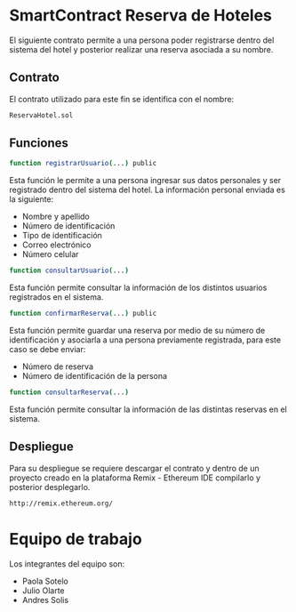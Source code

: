 # SmartContract Reserva de Hoteles

El siguiente contrato permite a una persona poder registrarse dentro del sistema del hotel y posterior realizar una reserva asociada a su nombre.

## Contrato

El contrato utilizado para este fin se identifica con el nombre:

```bash
ReservaHotel.sol
```

## Funciones

```bash
function registrarUsuario(...) public
```
Esta función le permite a una persona ingresar sus datos personales y ser registrado dentro del sistema del hotel. La información personal enviada es la siguiente: 

- Nombre y apellido
- Número de identificación
- Tipo de identificación
- Correo electrónico
- Número celular

```bash
function consultarUsuario(...)
```
Esta función permite consultar la información de los distintos usuarios registrados en el sistema.

```bash
function confirmarReserva(...) public
```
Esta función permite guardar una reserva por medio de su número de identificación y asociarla a una persona previamente registrada, para este caso se debe enviar:

- Número de reserva
- Número de identificación de la persona

```bash
function consultarReserva(...)
```
Esta función permite consultar la información de las distintas reservas en el sistema.

## Despliegue

Para su despliegue se requiere descargar el contrato y dentro de un proyecto creado en la plataforma Remix - Ethereum IDE compilarlo y posterior desplegarlo.

```bash
http://remix.ethereum.org/
```

# Equipo de trabajo
Los integrantes del equipo son:

- Paola Sotelo
- Julio Olarte
- Andres Solis